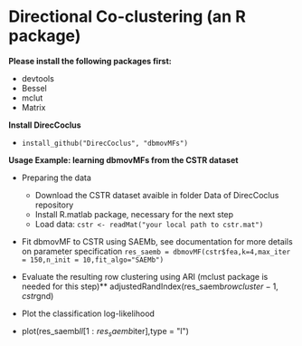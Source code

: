 # Directional Co-clustering (an R package)

**Please install the following packages first:**
- devtools
- Bessel 
- mclut
- Matrix

**Install DirecCoclus**
- ```install_github("DirecCoclus", "dbmovMFs")```

**Usage Example: learning dbmovMFs from the CSTR dataset**
- Preparing the data
  - Download the CSTR dataset avaible in folder Data of DirecCoclus repository
  - Install R.matlab package, necessary for the next step
  - Load data: ```cstr <- readMat("your local path to cstr.mat")``` 
- Fit dbmovMF to CSTR using SAEMb, see documentation for more details on parameter specification
  ```res_saemb = dbmovMF(cstr$fea,k=4,max_iter = 150,n_init = 10,fit_algo="SAEMb")```
- Evaluate the resulting row clustering using ARI (mclust package is needed for this step)**
  adjustedRandIndex(res_saemb$rowcluster-1,cstr$gnd)

- Plot the classification log-likelihood
- plot(res_saemb$ll[1:res_saemb$iter],type = "l")
